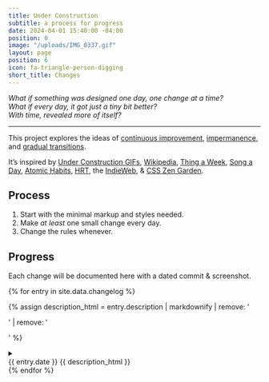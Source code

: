 ```yaml
---
title: Under Construction
subtitle: a process for progress
date: 2024-04-01 15:40:00 -04:00
position: 0
image: "/uploads/IMG_0337.gif"
layout: page
position: 6
icon: fa-triangle-person-digging
short_title: Changes
---
```


*What if something was designed one day, one change at a time?  
What if every day, it got just a tiny bit better?  
With time, revealed more of itself?* <i class="fa-regular fa-triangle-person-digging"></i>

---

This project explores the ideas of [continuous improvement](https://en.wikipedia.org/wiki/Kaizen), [impermanence](https://en.wikipedia.org/wiki/Wabi-sabi), and [gradual transitions](https://en.wikipedia.org/wiki/Gender_transition).

It’s inspired by [Under Construction GIFs](http://textfiles.com/underconstruction/), [Wikipedia](http://wikipedia.org), [Thing a Week](https://en.wikipedia.org/wiki/Thing_a_Week), [Song a Day](https://songaday.world), [Atomic Habits](https://jamesclear.com/atomic-habits), [HRT](https://en.wikipedia.org/wiki/Hormone_replacement_therapy), the [IndieWeb](https://indieweb.org), & [CSS Zen Garden](https://csszengarden.com).

## Process

1. Start with the minimal markup and styles needed.
2. Make _at least_ one small change every day.
3. Change the rules whenever.

## Progress

Each change will be documented here with a dated commit & screenshot.

<section class="changelog">
  {% for entry in site.data.changelog %}

  {% assign description_html = entry.description | markdownify | remove: '<p>' | remove: '</p>' %}

  <details>
    <summary class="summary">
      <div class="time-description">
        <!-- Time and Description -->
        <time datetime="{{ entry.date | date_to_xmlschema }}">
          {{ entry.date }}
        </time>
        <span>{{ description_html }}</span>
      </div>
      <a href="{{ entry.url }}" target="_blank" class="commit">
      <i class="fa-regular fa-code-commit"></i>
      </a>
    </summary>
    {% if entry.image %}
    <img src="{{ entry.image }}" alt="Change image for {{ entry.date }}">
    {% endif %}
    {% if entry.video %}
    <video autoplay loop>
      <source src="{{ entry.video }}" type="{{ entry.video_type }}">
    </video>
    {% endif %}
  </details>
  {% endfor %}
</section>
